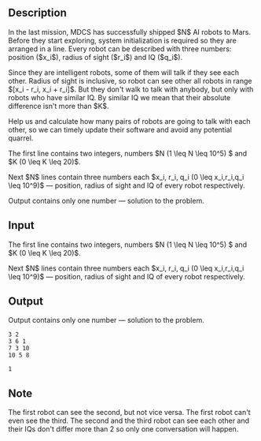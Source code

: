 ## Description

<div><p>In the last mission, MDCS has successfully shipped $N$ AI robots to Mars. Before they start exploring, system initialization is required so they are arranged in a line. Every robot can be described with three numbers: position ($x_i$), radius of sight ($r_i$) and IQ ($q_i$).</p><p>Since they are intelligent robots, some of them will talk if they see each other. Radius of sight is inclusive, so robot can see other all robots in range $[x_i - r_i, x_i + r_i]$. But they don't walk to talk with anybody, but only with robots who have similar IQ. By similar IQ we mean that their absolute difference isn't more than $K$. </p><p> Help us and calculate how many pairs of robots are going to talk with each other, so we can timely update their software and avoid any potential quarrel.</p></div><div class="input-specification"><p>The first line contains two integers, numbers $N (1 \leq N \leq 10^5) $ and $K (0 \leq K \leq 20)$.</p><p>Next $N$ lines contain three numbers each $x_i, r_i, q_i (0 \leq x_i,r_i,q_i \leq 10^9)$ — position, radius of sight and IQ of every robot respectively.</p></div><div class="output-specification"><p>Output contains only one number — solution to the problem.</p></div>

## Input

<p>The first line contains two integers, numbers $N (1 \leq N \leq 10^5) $ and $K (0 \leq K \leq 20)$.</p><p>Next $N$ lines contain three numbers each $x_i, r_i, q_i (0 \leq x_i,r_i,q_i \leq 10^9)$ — position, radius of sight and IQ of every robot respectively.</p>

## Output

<p>Output contains only one number — solution to the problem.</p>





```input1
3 2
3 6 1
7 3 10
10 5 8

```




```output1
1
```



## Note

<p>The first robot can see the second, but not vice versa. The first robot can't even see the third. The second and the third robot can see each other and their IQs don't differ more than 2 so only one conversation will happen.</p>
